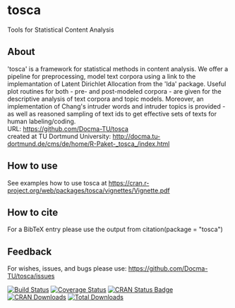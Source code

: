 # tosca
Tools for Statistical Content Analysis

## About
'tosca' is a framework for statistical methods in content analysis. We offer a pipeline for preprocessing, model text corpora using a link to the implemantation of Latent Dirichlet Allocation from the 'lda' package. Useful plot routines for both - pre- and post-modeled corpora - are given for the descriptive analysis of text corpora and topic models. Moreover, an implementation of Chang's intruder words and intruder topics is provided - as well as reasoned sampling of text ids to get effective sets of texts for human labeling/coding.  
URL: https://github.com/Docma-TU/tosca  
created at TU Dortmund University: http://docma.tu-dortmund.de/cms/de/home/R-Paket-_tosca_/index.html

## How to use
See examples how to use tosca at https://cran.r-project.org/web/packages/tosca/vignettes/Vignette.pdf

## How to cite
For a BibTeX entry please use the output from citation(package = "tosca")

## Feedback
For wishes, issues, and bugs please use: https://github.com/Docma-TU/tosca/issues

[![Build Status](https://travis-ci.org/Docma-TU/tosca.svg?branch=master)](https://travis-ci.org/Docma-TU/tosca) 
[![Coverage Status](https://coveralls.io/repos/github/Docma-TU/tosca/badge.svg?branch=master)](https://coveralls.io/github/Docma-TU/tosca?branch=master)
[![CRAN Status Badge](http://www.r-pkg.org/badges/version/tosca)](https://CRAN.R-project.org/package=tosca)
[![CRAN Downloads](http://cranlogs.r-pkg.org/badges/tosca)](https://CRAN.R-project.org/package=tosca)
[![Total Downloads](https://cranlogs.r-pkg.org/badges/grand-total/tosca?color=orange)](https://CRAN.R-project.org/package=tosca)
